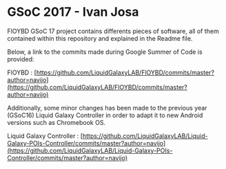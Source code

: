 # GSoC 2017 - Ivan Josa

FlOYBD GSoC 17 project contains differents pieces of software, all of them contained within this repository and explained in the Readme file.

Below, a link to the commits made during Google Summer of Code is provided:

FlOYBD : [https://github.com/LiquidGalaxyLAB/FlOYBD/commits/master?author=navijo](https://github.com/LiquidGalaxyLAB/FlOYBD/commits/master?author=navijo)

Additionally, some minor changes has been made to the previous year (GSoC16) Liquid Galaxy Controller in order to adapt it to new Android versions such as Chromebook OS. 

Liquid Galaxy Controller : [https://github.com/LiquidGalaxyLAB/Liquid-Galaxy-POIs-Controller/commits/master?author=navijo](https://github.com/LiquidGalaxyLAB/Liquid-Galaxy-POIs-Controller/commits/master?author=navijo)
